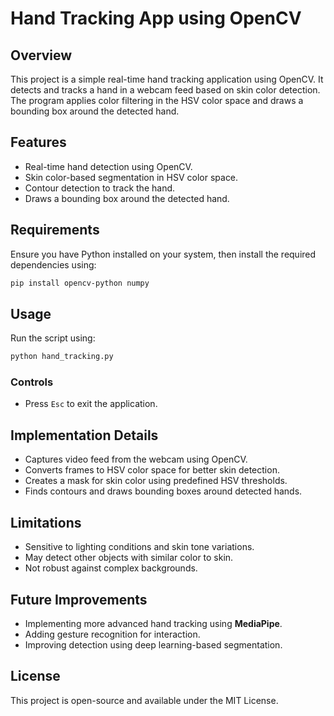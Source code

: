 # Hand Tracking App using OpenCV

## Overview
This project is a simple real-time hand tracking application using OpenCV. It detects and tracks a hand in a webcam feed based on skin color detection. The program applies color filtering in the HSV color space and draws a bounding box around the detected hand.

## Features
- Real-time hand detection using OpenCV.
- Skin color-based segmentation in HSV color space.
- Contour detection to track the hand.
- Draws a bounding box around the detected hand.

## Requirements
Ensure you have Python installed on your system, then install the required dependencies using:

```bash
pip install opencv-python numpy
```

## Usage
Run the script using:

```bash
python hand_tracking.py
```

### Controls
- Press `Esc` to exit the application.

## Implementation Details
- Captures video feed from the webcam using OpenCV.
- Converts frames to HSV color space for better skin detection.
- Creates a mask for skin color using predefined HSV thresholds.
- Finds contours and draws bounding boxes around detected hands.

## Limitations
- Sensitive to lighting conditions and skin tone variations.
- May detect other objects with similar color to skin.
- Not robust against complex backgrounds.

## Future Improvements
- Implementing more advanced hand tracking using **MediaPipe**.
- Adding gesture recognition for interaction.
- Improving detection using deep learning-based segmentation.

## License
This project is open-source and available under the MIT License.

